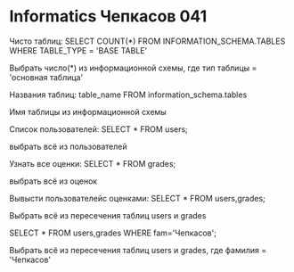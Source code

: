 # Informatics Чепкасов 041


Чисто таблиц: SELECT COUNT(*) FROM INFORMATION_SCHEMA.TABLES WHERE TABLE_TYPE = 'BASE TABLE'


Выбрать число(*) из информационной схемы, где тип таблицы = 'основная таблица'


Названия таблиц: table_name FROM information_schema.tables


Имя таблицы из информационной схемы


Список пользователей: SELECT * FROM users;


выбрать всё из пользователей


Узнать все оценки: SELECT * FROM grades;


выбрать всё из оценок
  
  
Вывысти пользователейс оценками: SELECT * FROM users,grades;


Выбрать всё из пересечения таблиц users и grades


SELECT * FROM users,grades WHERE fam='Чепкасов';


Выбрать всё из пересечения таблиц users и grades, где фамилия = 'Чепкасов'
